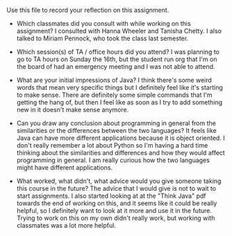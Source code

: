 Use this file to record your reflection on this assignment.

- Which classmates did you consult with while working on this assignment?
    I consulted with Hanna Wheeler and Tanisha Chetty. I also talked to Miriam Pennock, who took the class last semester. 

- Which session(s) of TA / office hours did you attend?
    I was planning to go to TA hours on Sunday the 16th, but the student run org that I'm on the board of had an emergency meeting and I was not able to attend. 

- What are your initial impressions of Java? 
    I think there's some weird words that mean very specific things but I definitely feel like it's starting to make sense. There are definitely some simple commands that I'm getting the hang of, but then I feel like as soon as I try to add something new in it doesn't make sense anymore. 

- Can you draw any conclusion about programming in general from the similarities or the differences between the two languages? 
    It feels like Java can have more different applications because it is object oriented. I don't really remember a lot about Python so I'm having a hard time thinking about the similarities and differences and how they would affect programming in general. I am really curious how the two languages might have different applications. 

- What worked, what didn't, what advice would you give someone taking this course in the future?
    The advice that I would give is not to wait to start assignments. I also started looking at at the "Think Java" pdf towards the end of working on this, and it seems like it could be really helpful, so I definitely want to look at it more and use it in the future. Trying to work on this on my own didn't really work, but working with classmates was a lot more helpful. 

